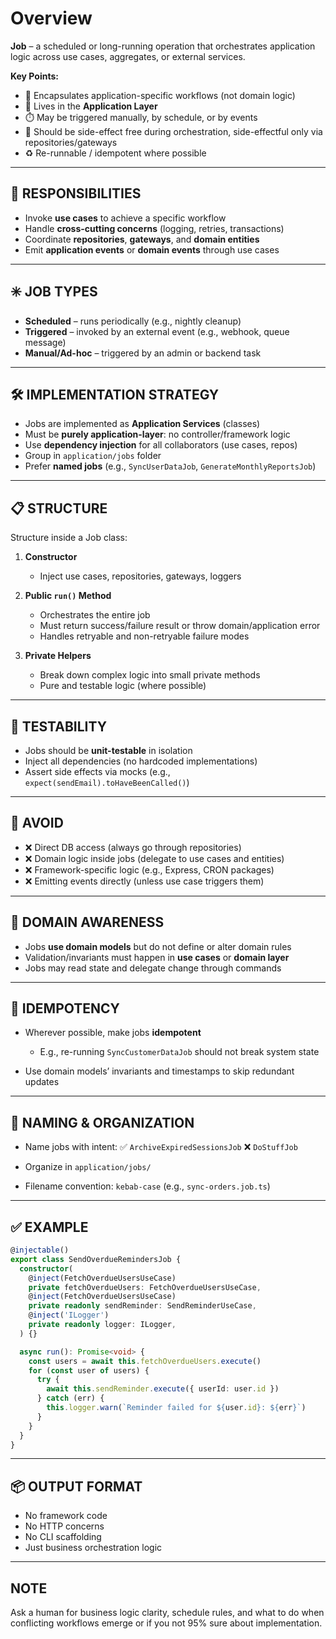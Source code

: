 # Overview

**Job** – a scheduled or long-running operation that orchestrates application logic across use cases, aggregates, or external services.

**Key Points:**

- 🧠 Encapsulates application-specific workflows (not domain logic)
- 🧩 Lives in the **Application Layer**
- ⏱️ May be triggered manually, by schedule, or by events
- 🧼 Should be side-effect free during orchestration, side-effectful only via repositories/gateways
- ♻️ Re-runnable / idempotent where possible

---

## 🧱 RESPONSIBILITIES

- Invoke **use cases** to achieve a specific workflow
- Handle **cross-cutting concerns** (logging, retries, transactions)
- Coordinate **repositories**, **gateways**, and **domain entities**
- Emit **application events** or **domain events** through use cases

---

## ✳️ JOB TYPES

- **Scheduled** – runs periodically (e.g., nightly cleanup)
- **Triggered** – invoked by an external event (e.g., webhook, queue message)
- **Manual/Ad-hoc** – triggered by an admin or backend task

---

## 🛠️ IMPLEMENTATION STRATEGY

- Jobs are implemented as **Application Services** (classes)
- Must be **purely application-layer**: no controller/framework logic
- Use **dependency injection** for all collaborators (use cases, repos)
- Group in `application/jobs` folder
- Prefer **named jobs** (e.g., `SyncUserDataJob`, `GenerateMonthlyReportsJob`)

---

## 📋 STRUCTURE

Structure inside a Job class:

1. **Constructor**
   - Inject use cases, repositories, gateways, loggers

2. **Public `run()` Method**
   - Orchestrates the entire job
   - Must return success/failure result or throw domain/application error
   - Handles retryable and non-retryable failure modes

3. **Private Helpers**
   - Break down complex logic into small private methods
   - Pure and testable logic (where possible)

---

## 🧪 TESTABILITY

- Jobs should be **unit-testable** in isolation
- Inject all dependencies (no hardcoded implementations)
- Assert side effects via mocks (e.g., `expect(sendEmail).toHaveBeenCalled()`)

---

## 🚫 AVOID

- ❌ Direct DB access (always go through repositories)
- ❌ Domain logic inside jobs (delegate to use cases and entities)
- ❌ Framework-specific logic (e.g., Express, CRON packages)
- ❌ Emitting events directly (unless use case triggers them)

---

## 🧠 DOMAIN AWARENESS

- Jobs **use domain models** but do not define or alter domain rules
- Validation/invariants must happen in **use cases** or **domain layer**
- Jobs may read state and delegate change through commands

---

## 🔄 IDEMPOTENCY

- Wherever possible, make jobs **idempotent**
  - E.g., re-running `SyncCustomerDataJob` should not break system state

- Use domain models’ invariants and timestamps to skip redundant updates

---

## 🧭 NAMING & ORGANIZATION

- Name jobs with intent:
  ✅ `ArchiveExpiredSessionsJob`
  ❌ `DoStuffJob`

- Organize in `application/jobs/`

- Filename convention: `kebab-case` (e.g., `sync-orders.job.ts`)

---

## ✅ EXAMPLE

```ts
@injectable()
export class SendOverdueRemindersJob {
  constructor(
    @inject(FetchOverdueUsersUseCase)
    private fetchOverdueUsers: FetchOverdueUsersUseCase,
    @inject(FetchOverdueUsersUseCase)
    private readonly sendReminder: SendReminderUseCase,
    @inject('ILogger')
    private readonly logger: ILogger,
  ) {}

  async run(): Promise<void> {
    const users = await this.fetchOverdueUsers.execute()
    for (const user of users) {
      try {
        await this.sendReminder.execute({ userId: user.id })
      } catch (err) {
        this.logger.warn(`Reminder failed for ${user.id}: ${err}`)
      }
    }
  }
}
```

---

## 📦 OUTPUT FORMAT

- No framework code
- No HTTP concerns
- No CLI scaffolding
- Just business orchestration logic

---

## NOTE

Ask a human for business logic clarity, schedule rules, and what to do when conflicting workflows emerge or if you not 95% sure about implementation.
